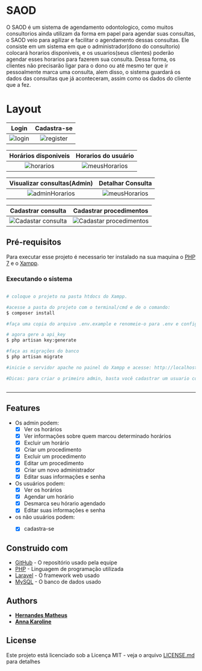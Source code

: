 

# SAOD

 O SAOD é um sistema de agendamento odontologico, como muitos consultorios ainda utilizam da forma em papel para agendar suas consultas, o SAOD veio para agilizar e facilitar o agendamento dessas consultas. Ele consiste em um sistema em que o administrador(dono do consultorio) colocará horarios disponiveis, e os usuarios(seus clientes) poderão agendar esses horarios para fazerem sua consulta. Dessa forma, os clientes não precisarão ligar para o dono ou até mesmo ter que ir pessoalmente marca uma consulta, alem disso, o sistema guardará os dados das consultas que já aconteceram, assim como os dados do cliente que a fez.


# Layout
   Login            |  Cadastra-se
:-------------------------:|:-------------------------:
![login](https://github.com/Hernandes-Silva/Saod-1/blob/main/imgsGit/login.png)  |  ![register](https://github.com/Hernandes-Silva/Saod-1/blob/main/imgsGit/register.png)

Horários disponiveis            |  Horarios do usuário
:-------------------------:|:-------------------------:
![horarios](https://github.com/Hernandes-Silva/Saod-1/blob/main/imgsGit/horarios.png)  |  ![meusHorarios](https://github.com/Hernandes-Silva/Saod-1/blob/main/imgsGit/meusHorarios.png)

 Visualizar consultas(Admin)            |  Detalhar Consulta
:-------------------------:|:-------------------------:
![adminHorarios](https://github.com/Hernandes-Silva/Saod-1/blob/main/imgsGit/adminConsultas.png)  |  ![meusHorarios](https://github.com/Hernandes-Silva/Saod-1/blob/main/imgsGit/Detalhar.png)

 Cadastrar consulta        |  Cadastrar procedimentos
:-------------------------:|:-------------------------:
![Cadastar consulta](https://github.com/Hernandes-Silva/Saod-1/blob/main/imgsGit/cadastrarConsultas.png)  |  ![Cadastar procedimentos](https://github.com/Hernandes-Silva/Saod-1/blob/main/imgsGit/cadastrarProcedimentos.png)

## Pré-requisitos

 Para executar esse projeto é necessario ter instalado na sua maquina o [PHP 7](https://www.php.net/downloads) e o [Xampp](https://www.apachefriends.org/pt_br/index.html).

### Executando o sistema

```bash

# coloque o projeto na pasta htdocs do Xampp.

#acesse a pasta do projeto com o terminal/cmd e de o comando:
$ composer install

#faça uma copia do arquivo .env.example e renomeie-o para .env e configure seu banco de dados nele. Além disso não esqueça de checar se você adcionou a pastar vendor no seu projeto

# agora gere a api_key
$ php artisan key:generate

#faça as migrações do banco
$ php artisan migrate

#inicie o servidor apache no painel do Xampp e acesse: http://localhost/'nome da pasta do projeto'/public/

#Dicas: para criar o primeiro admin, basta você cadastrar um usuario comum, depois ir no phpadmin e mudar a campo admin para true



```

---
## Features
- Os admin podem:
   - [x] Ver os horários
   - [X] Ver informações sobre quem marcou determinado horários
   - [x] Excluir um horário
   - [x] Criar um procedimento
   - [x] Excluir um procedimento
   - [x] Editar um procedimento
   - [x] Criar um novo administrador
   - [x] Editar suas informações e senha
- Os usuários podem:
   - [x] Ver os horários
   - [x] Agendar um horário
   - [x] Desmarca seu hórario agendado
   - [x] Editar suas informações e senha
- os não usuários podem:
   - [x] cadastra-se
   


## Construido com
* [GitHub](https://github.com/) - O repositório usado pela equipe
* [PHP](https://www.php.net/downloads) - Linguagem de programação utilizada
* [Laravel](https://laravel.com/) - O framework web usado
* [MySQL](https://www.mysql.com/) - O banco de dados usado


## Authors

* [**Hernandes Matheus**](https://github.com/Hernandes-Silva) 
* [**Anna Karoline**](https://github.com/Anna-Karoline) 


## License

Este projeto está licenciado sob a Licença MIT - veja o arquivo [LICENSE.md](LICENSE.md) para detalhes